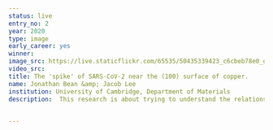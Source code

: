 ```yaml
---
status: live
entry_no: 2
year: 2020
type: image 
early_career: yes 
winner: 
image_src: https://live.staticflickr.com/65535/50435339423_c6cbeb78e0_o_d.jpg
video_src:
title: The 'spike' of SARS-CoV-2 near the (100) surface of copper.
name: Jonathan Bean &amp; Jacob Lee
institution: University of Cambridge, Department of Materials
description:  This research is about trying to understand the relationships between different material surfaces and virus'. The image is of the solvated spike protien of SARS-CoV-2 near the (100) surface of copper. It was generated with the molecular dynamics code LAMMPS and was post-processed using the visualisation software OVITO using ray tracing methods. 

  
---
```

